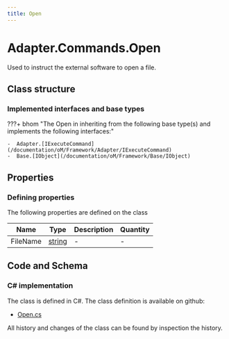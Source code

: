 ```yaml
---
title: Open
---
```


# Adapter.Commands.Open

Used to instruct the external software to open a file.

## Class structure

### Implemented interfaces and base types

???+ bhom "The Open in inheriting from the following base type(s) and implements the following interfaces:"

    -  Adapter.[IExecuteCommand](/documentation/oM/Framework/Adapter/IExecuteCommand)
    -  Base.[IObject](/documentation/oM/Framework/Base/IObject)


## Properties



### Defining properties

The following properties are defined on the class

| Name             | Type             | Description      | Quantity         |
|------------------|------------------|------------------|------------------|
| FileName | [string](https://learn.microsoft.com/en-us/dotnet/api/System.String?view=netstandard-2.0) | - | - |


## Code and Schema

### C# implementation

The class is defined in C#. The class definition is available on github:

- [Open.cs](https://github.com/BHoM/BHoM_Adapter/blob/develop/Adapter_oM/ExecuteCommands/Open.cs)

All history and changes of the class can be found by inspection the history.
